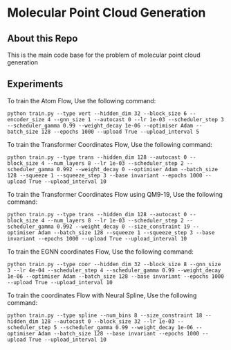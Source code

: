 # Molecular Point Cloud Generation

## About this Repo

This is the main code base for the problem of molecular point cloud generation


## Experiments

To train the Atom Flow, Use the following command:
```
python train.py --type vert --hidden_dim 32 --block_size 6 --encoder_size 4 --gnn_size 1 --autocast 0 --lr 1e-03 --scheduler_step 3 --scheduler_gamma 0.99 --weight_decay 1e-06 --optimiser Adam --batch_size 128 --epochs 1000 --upload True --upload_interval 5
```


To train the Transformer Coordinates Flow, Use the following command:
```
python train.py --type trans --hidden_dim 128 --autocast 0 --block_size 4 --num_layers 8 --lr 1e-03 --scheduler_step 2 --scheduler_gamma 0.992 --weight_decay 0 --optimiser Adam --batch_size 128 --squeeze 1 --squeeze_step 3 --base invariant --epochs 1000 --upload True --upload_interval 10
```

To train the Transformer Coordinates Flow using QM9-19, Use the following command:
```
python train.py --type trans --hidden_dim 128 --autocast 0 --block_size 4 --num_layers 8 --lr 1e-03 --scheduler_step 2 --scheduler_gamma 0.992 --weight_decay 0 --size_constraint 19 --optimiser Adam --batch_size 128 --squeeze 1 --squeeze_step 3 --base invariant --epochs 1000 --upload True --upload_interval 10
```

To train the EGNN coordinates Flow, Use the following command:
```
python train.py --type coor --hidden_dim 32 --block_size 8 --gnn_size 3 --lr 4e-04 --scheduler_step 4 --scheduler_gamma 0.99 --weight_decay 1e-06 --optimiser Adam --batch_size 128 --base invariant --epochs 1000 --upload True --upload_interval 10
```

To train the coordinates Flow with Neural Spline, Use the following command:
```
python train.py --type spline --num_bins 8 --size_constraint 18 --hidden_dim 128 --autocast 0 --block_size 32 --lr 1e-03 --scheduler_step 5 --scheduler_gamma 0.99 --weight_decay 1e-06 --optimiser Adam --batch_size 128 --base invariant --epochs 1000 --upload True --upload_interval 10
```

